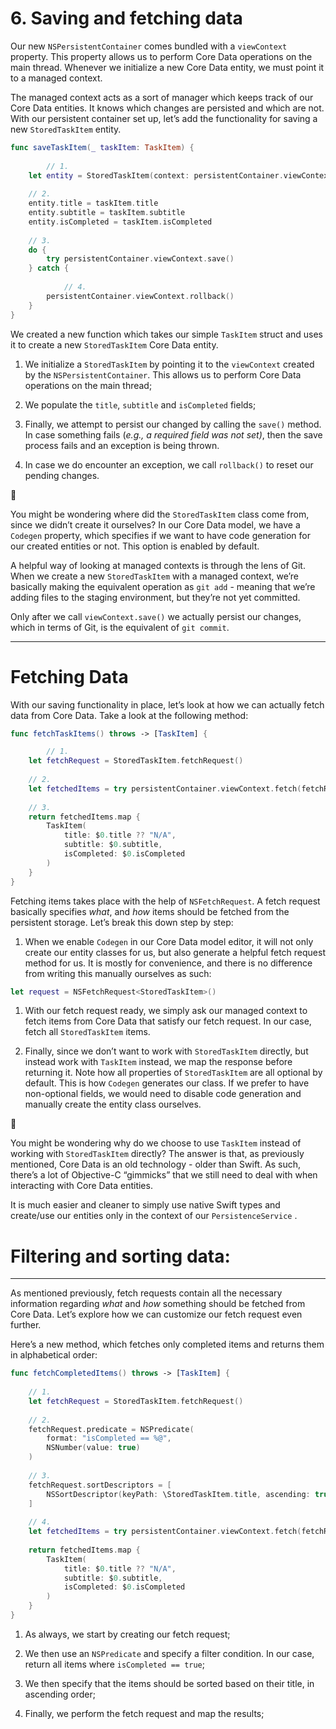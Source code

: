 # 6. Saving and fetching data

Our new `NSPersistentContainer` comes bundled with a `viewContext` property. This property allows us to perform Core Data operations on the main thread. Whenever we initialize a new Core Data entity, we must point it to a managed context.

The managed context acts as a sort of manager which keeps track of our Core Data entities. It knows which changes are persisted and which are not. With our persistent container set up, let’s add the functionality for saving a new `StoredTaskItem` entity.

```swift
func saveTaskItem(_ taskItem: TaskItem) {
		
		// 1.
    let entity = StoredTaskItem(context: persistentContainer.viewContext)
    
    // 2.
    entity.title = taskItem.title
    entity.subtitle = taskItem.subtitle
    entity.isCompleted = taskItem.isCompleted
    
    // 3.
    do {
        try persistentContainer.viewContext.save()
    } catch {
    
		    // 4.
        persistentContainer.viewContext.rollback()
    }
}
```

We created a new function which takes our simple `TaskItem` struct and uses it to create a new `StoredTaskItem` Core Data entity.

1. We initialize a `StoredTaskItem` by pointing it to the `viewContext` created by the `NSPersistentContainer`. This allows us to perform Core Data operations on the main thread;

1. We populate the `title`, `subtitle` and `isCompleted` fields;

1. Finally, we attempt to persist our changed by calling the `save()` method. In case something fails (*e.g., a required field was not set)*, then the save process fails and an exception is being thrown.

1. In case we do encounter an exception, we call `rollback()` to reset our pending changes.

<aside>
💬

You might be wondering where did the `StoredTaskItem` class come from, since we didn’t create it ourselves? In our Core Data model, we have a `Codegen` property, which specifies if we want to have code generation for our created entities or not. This option is enabled by default.

</aside>

A helpful way of looking at managed contexts is through the lens of Git. When we create a new `StoredTaskItem` with a managed context, we’re basically making the equivalent operation as `git add` - meaning that we’re adding files to the staging environment, but they’re not yet committed.

Only after we call `viewContext.save()` we actually persist our changes, which in terms of Git, is the equivalent of `git commit`.

---

# Fetching Data

With our saving functionality in place, let’s look at how we can actually fetch data from Core Data. Take a look at the following method:

```swift
func fetchTaskItems() throws -> [TaskItem] {

		// 1.
    let fetchRequest = StoredTaskItem.fetchRequest()
    
    // 2.
    let fetchedItems = try persistentContainer.viewContext.fetch(fetchRequest)
    
    // 3.
    return fetchedItems.map {
        TaskItem(
            title: $0.title ?? "N/A",
            subtitle: $0.subtitle,
            isCompleted: $0.isCompleted
        )
    }
}
```

Fetching items takes place with the help of `NSFetchRequest`. A fetch request basically specifies *what*, and *how* items should be fetched from the persistent storage. Let’s break this down step by step:

1. When we enable `Codegen` in our Core Data model editor, it will not only create our entity classes for us, but also generate a helpful fetch request method for us. It is mostly for convenience, and there is no difference from writing this manually ourselves as such:

```swift
let request = NSFetchRequest<StoredTaskItem>()
```

1. With our fetch request ready, we simply ask our managed context to fetch items from Core Data that satisfy our fetch request. In our case, fetch all `StoredTaskItem` items.

1. Finally, since we don’t want to work with `StoredTaskItem` directly, but instead work with `TaskItem` instead, we map the response before returning it. Note how all properties of `StoredTaskItem` are all optional by default. This is how `Codegen` generates our class. If we prefer to have non-optional fields, we would need to disable code generation and manually create the entity class ourselves.

<aside>
💬

You might be wondering why do we choose to use `TaskItem` instead of working with `StoredTaskItem` directly? The answer is that, as previously mentioned, Core Data is an old technology - older than Swift. As such, there’s a lot of Objective-C “gimmicks” that we still need to deal with when interacting with Core Data entities.

It is much easier and cleaner to simply use native Swift types and create/use our entities only in the context of our `PersistenceService` .

</aside>

# Filtering and sorting data:

---

As mentioned previously, fetch requests contain all the necessary information regarding *what* and *how* something should be fetched from Core Data. Let’s explore how we can customize our fetch request even further.

Here’s a new method, which fetches only completed items and returns them in alphabetical order:

```swift
func fetchCompletedItems() throws -> [TaskItem] {
        
    // 1.
    let fetchRequest = StoredTaskItem.fetchRequest()
    
    // 2.
    fetchRequest.predicate = NSPredicate(
        format: "isCompleted == %@",
        NSNumber(value: true)
    )
    
    // 3.
    fetchRequest.sortDescriptors = [
        NSSortDescriptor(keyPath: \StoredTaskItem.title, ascending: true)
    ]
    
    // 4.
    let fetchedItems = try persistentContainer.viewContext.fetch(fetchRequest)
    
    return fetchedItems.map {
        TaskItem(
            title: $0.title ?? "N/A",
            subtitle: $0.subtitle,
            isCompleted: $0.isCompleted
        )
    }
}
```

1. As always, we start by creating our fetch request;

2. We then use an `NSPredicate` and specify a filter condition. In our case, return all items where `isCompleted == true`;

3. We then specify that the items should be sorted based on their title, in ascending order;

4. Finally, we perform the fetch request and map the results;